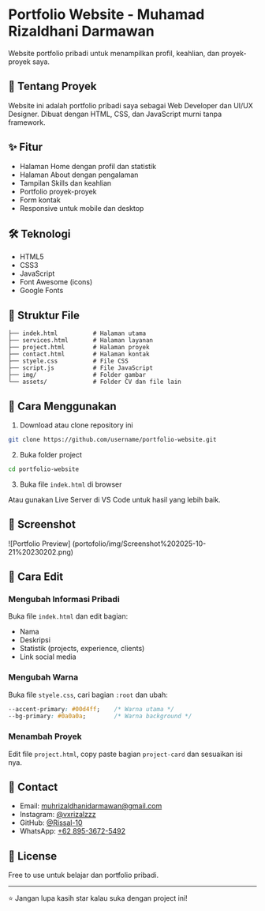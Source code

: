 # Portfolio Website - Muhamad Rizaldhani Darmawan

Website portfolio pribadi untuk menampilkan profil, keahlian, dan proyek-proyek saya.

## 📌 Tentang Proyek

Website ini adalah portfolio pribadi saya sebagai Web Developer dan UI/UX Designer. Dibuat dengan HTML, CSS, dan JavaScript murni tanpa framework.

## ✨ Fitur

- Halaman Home dengan profil dan statistik
- Halaman About dengan pengalaman
- Tampilan Skills dan keahlian
- Portfolio proyek-proyek
- Form kontak
- Responsive untuk mobile dan desktop

## 🛠️ Teknologi

- HTML5
- CSS3
- JavaScript
- Font Awesome (icons)
- Google Fonts

## 📂 Struktur File

```
├── indek.html          # Halaman utama
├── services.html       # Halaman layanan
├── project.html        # Halaman proyek
├── contact.html        # Halaman kontak
├── styele.css          # File CSS
├── script.js           # File JavaScript
├── img/                # Folder gambar
└── assets/             # Folder CV dan file lain
```

## 🚀 Cara Menggunakan

1. Download atau clone repository ini
```bash
git clone https://github.com/username/portfolio-website.git
```

2. Buka folder project
```bash
cd portfolio-website
```

3. Buka file `indek.html` di browser

Atau gunakan Live Server di VS Code untuk hasil yang lebih baik.

## 📸 Screenshot

![Portfolio Preview] (portofolio/img/Screenshot%202025-10-21%20230202.png)

## 📝 Cara Edit

### Mengubah Informasi Pribadi
Buka file `indek.html` dan edit bagian:
- Nama
- Deskripsi
- Statistik (projects, experience, clients)
- Link social media

### Mengubah Warna
Buka file `styele.css`, cari bagian `:root` dan ubah:
```css
--accent-primary: #00d4ff;    /* Warna utama */
--bg-primary: #0a0a0a;        /* Warna background */
```

### Menambah Proyek
Edit file `project.html`, copy paste bagian `project-card` dan sesuaikan isi nya.

## 📱 Contact

- Email: muhrizaldhanidarmawan@gmail.com
- Instagram: [@vxrizalzzz](https://www.instagram.com/vxrizalzzz/)
- GitHub: [@Rissal-10](https://github.com/Rissal-10)
- WhatsApp: [+62 895-3672-5492](https://wa.me/62895367254929)

## 📄 License

Free to use untuk belajar dan portfolio pribadi.

---

⭐ Jangan lupa kasih star kalau suka dengan project ini!

